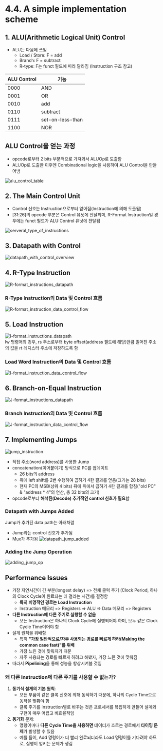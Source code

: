 # 4.4. A simple implementation scheme
## 1. ALU(Arithmetic Logical Unit) Control
* ALU는 다음에 쓰임
    * Load / Store: F = add
    * Branch: F = subtract
    * R-type: F는 funct 필드에 따라 달라짐 (Instruction 구조 참고)

|ALU Control|기능|  
|------|---|  
| 0000 |AND|
| 0001 | OR|
| 0010 |add|
| 0110 |subtract|
| 0111 |set-on-less-than|
| 1100 |NOR|

## ALU Control을 얻는 과정
* opcode로부터 2 bits 부분적으로 가져와서 ALUOp로 도출함
* ALUOp로 도출한 이후엔 Combinational logic을 사용하여 ALU Control을 만들어냄  

![alu_control_table](./alu_control_table.png)

## 2. The Main Control Unit
* Control 신호는 Instruction으로부터 얻어짐(Instruction에 의해 도출됨)
* [31:26]의 opcode 부분은 Control 유닛에 전달되며, R-Format Instruction일 경우에는 funct 필드가 ALU Control 유닛에 전달됨  

![serveral_type_of_instructions](./several_type_of_instructions.png)

## 3. Datapath with Control
![datapath_with_control_overview](./datapath_with_controll_overview.png)

## 4. R-Type Instruction
![R-format_instructions_datapath](./R-format_instructions_datapath_overview.png)
### R-Type Instruction의 Data 및 Control 흐름
![R-format_instruction_data_control_flow](./R-format_instruction_data_control_flow.png)

## 5. Load Instruction
![I-format_instructions_datapath](./I-format_instructions_datapath_overview.png)  
lw 명령어의 경우, rs 주소로부터 byte offset(address 필드에 해당)만큼 떨어진 주소의 값을 rt 레지스터 주소에 저장하도록 함 
### Load Word Instruction의 Data 및 Control 흐름
![I-format_instruction_data_control_flow](./I-format_instruction_data_control_flow.png)

## 6. Branch-on-Equal Instruction
![J-format_instructions_datapath](./J-format_instructions_datapath_overview.png)

### Branch Instruction의 Data 및 Control 흐름
![J-format_instruction_data_control_flow](./J-format_instruction_data_control_flow.png)

## 7. Implementing Jumps
![jump_instruction](./jump_instruction.png)  
* 직접 주소(word address)를 사용한 Jump
* concatenation(이어붙이기) 방식으로 PC를 업데이트
    * 26 bits의 address
    * 위에 left shift를 2번 수행하여 곱하기 4한 결과를 얻음(크기는 28 bits)
    * 현재 PC의 MSB(상위 4 bits) 뒤에 위에서 곱하기 4한 결과를 합침("old PC" & "address * 4"의 연산, 총 32 bits의 크기)
* opcode로부터 **해석된(Decode) 추가적인 control 신호가 필요**함
### Datapath with Jumps Added
Jump가 추가된 data path는 아래처럼  
* Jump라는 control 신호가 추가됨
* Mux가 추가됨
![datapath_jump_added](./datapath_jump_added.png)
### Adding the Jump Operation
![adding_jump_op](./adding_jump_op.png)

## Performance Issues
* 가장 지연시간이 긴 부분(longest delay) => 전체 클럭 주기 (Clock Period, 하나의 Clock Cycle이 완료되는 데 걸리는 시간)를 결정함  
    * **특히 치명적인 경로는 Load Instruction**  
    * Instruction 메모리 => Registers => ALU => Data 메모리 => Registers  
* **다른 Instruction에 다른 주기로 실행할 수 없음**
    * 모든 Instruction은 하나의 Clock Cycle에 실행되어야 하며, 모두 같은 Clock Cycle Time이어야 함
* 설계 원칙을 위배함
    * 특히 **"가장 일반적으로/자주 사용되는 경로를 빠르게 하라(Making the common case fast)"를 위배**
    * 가장 느린 것에 맞춰지기 때문
    * 자주 사용되는 경로를 빠르게 하려고 해봤자, 가장 느린 것에 맞춰짐
* 따라서 **Pipelining**을 통해 성능을 향상시켜볼 것임
### 왜 다른 Instruction에 다른 주기를 사용할 수 없는가?
1. **동기식 설계의 기본 원칙**:
    * 모든 부품이 같은 클록 신호에 의해 동작하기 때문에, 하나의 Cycle Time으로 동작을 맞춰야 함
    * 클록 주기를 Instruction별로 바꾸는 것은 프로세서를 복잡하게 만들어 설계와 구현이 매우 어렵고 비효율적임
2. **동기화** 문제:
    * 명령어마다 **다른 Cycle Time을 사용하면** 데이터가 흐르는 경로에서 **타이밍 문제**가 발생할 수 있음
    * 예를 들어, Add 명령어가 더 빨리 완료되더라도 Load 명령어를 기다려야 하므로, 실행이 엉키는 문제가 생김